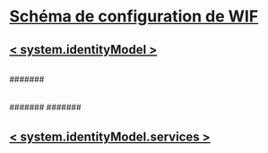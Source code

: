 # [Schéma de configuration de WIF](index.md)
## [< system.identityModel >](system-identitymodel.md)
### [<identityConfiguration>](identityconfiguration.md)
#### [<caches>](caches.md)
##### [<sessionSecurityTokenCache>](sessionsecuritytokencache.md)
##### [<tokenReplayCache>](tokenreplaycache.md)
#### [<certificateValidation>](certificatevalidation.md)
##### [<certificateValidator>](certificatevalidator.md)
#### [<claimsAuthenticationManager>](claimsauthenticationmanager.md)
#### [<claimsAuthorizationManager>](claimsauthorizationmanager.md)
#### [<claimTypeRequired>](claimtyperequired.md)
##### [<claimType>](claimtype.md)
#### [<securityTokenHandlers>](securitytokenhandlers.md)
##### [<securityTokenHandlerConfiguration>](securitytokenhandlerconfiguration.md)
###### [<audienceUris>](audienceuris.md)
###### [<issuerNameRegistry>](issuernameregistry.md)
####### [<trustedIssuers>](trustedissuers.md)
###### [<issuerTokenResolver>](issuertokenresolver.md)
###### [<serviceTokenResolver>](servicetokenresolver.md)
##### [<add>](add.md)
###### [<x509SecurityTokenHandlerRequirement>](x509securitytokenhandlerrequirement.md)
###### [<userNameSecurityTokenHandlerRequirement>](usernamesecuritytokenhandlerrequirement.md)
###### [<samlSecurityTokenRequirement>](samlsecuritytokenrequirement.md)
####### [<nameClaimType>](nameclaimtype.md)
####### [<roleClaimType>](roleclaimtype.md)
###### [<sessionTokenRequirement>](sessiontokenrequirement.md)
##### [<clear>](clear.md)
##### [<remove>](remove.md)
#### [<tokenReplayDetection>](tokenreplaydetection.md)
## [< system.identityModel.services >](system-identitymodel-services.md)
### [<federationConfiguration>](federationconfiguration.md)
#### [<wsFederation>](wsfederation.md)
#### [<serviceCertificate>](servicecertificate.md)
##### [<certificateReference>](certificatereference.md)
#### [<cookieHandler>](cookiehandler.md)
##### [<chunkedCookieHandler>](chunkedcookiehandler.md)
##### [<customCookieHandler>](customcookiehandler.md)
